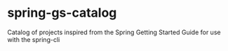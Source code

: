 # spring-gs-catalog
Catalog of projects inspired from the Spring Getting Started Guide for use with the spring-cli
